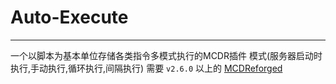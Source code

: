 # Auto-Execute
---------
一个以脚本为基本单位存储各类指令多模式执行的MCDR插件
模式(服务器启动时执行,手动执行,循环执行,间隔执行)
需要 `v2.6.0` 以上的 [MCDReforged](https://github.com/Fallen-Breath/MCDReforged)
